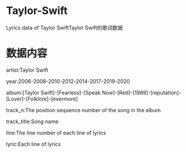 # Taylor-Swift

Lyrics data of Taylor SwiftTaylor Swift的歌词数据

# 数据内容

artist:Taylor Swift  

year:2006-2008-2010-2012-2014-2017-2019-2020  

album:[Taylor Swift]-[Fearless]-[Speak Now]-[Red]-[1989]-[reputation]-[Lover]-[Folklore]-[evermore]  

track_n:The position sequence number of the song in the album  

track_title:Song name  

line:The line number of each line of lyrics  

lyric:Each line of lyrics  


























































































